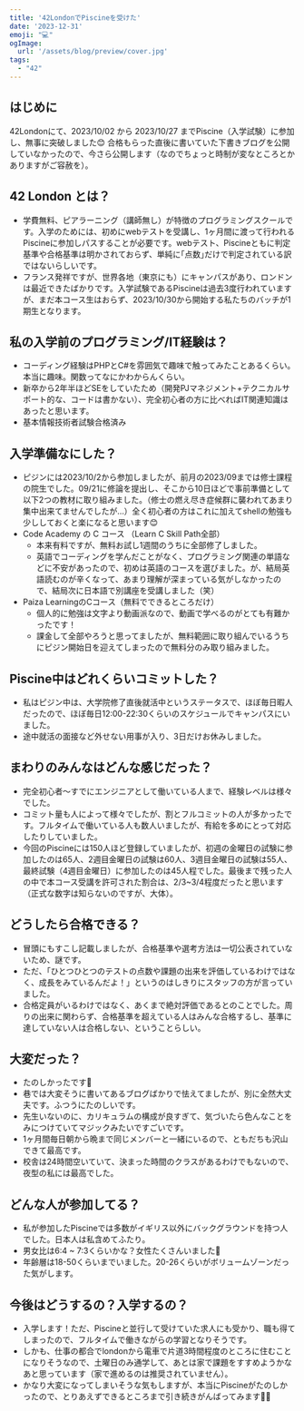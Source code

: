 ```yaml
---
title: '42LondonでPiscineを受けた'
date: '2023-12-31'
emoji: "💻"
ogImage:
  url: '/assets/blog/preview/cover.jpg'
tags:
  - "42"
---
```


## はじめに 

42Londonにて、2023/10/02 から 2023/10/27 までPiscine（入学試験）に参加し、無事に突破しました😊 合格もらった直後に書いていた下書きブログを公開していなかったので、今さら公開します（なのでちょっと時制が変なところとかありますがご容赦を）。

## 42 London とは？

- 学費無料、ピアラーニング（講師無し）が特徴のプログラミングスクールです。入学のためには、初めにwebテストを受講し、1ヶ月間に渡って行われるPiscineに参加しパスすることが必要です。webテスト、Piscineともに判定基準や合格基準は明かされておらず、単純に｢点数｣だけで判定されている訳ではないらしいです。
- フランス発祥ですが、世界各地（東京にも）にキャンパスがあり、ロンドンは最近できたばかりです。入学試験であるPiscineは過去3度行われていますが、まだ本コース生はおらず、2023/10/30から開始する私たちのバッチが1期生となります。

## 私の入学前のプログラミング/IT経験は？

- コーディング経験はPHPとC#を雰囲気で趣味で触ってみたことあるくらい。本当に趣味。関数ってなにかわからんくらい。
- 新卒から2年半ほどSEをしていたため（開発PJマネジメント+テクニカルサポート的な、コードは書かない）、完全初心者の方に比べればIT関連知識はあったと思います。
- 基本情報技術者試験合格済み

## 入学準備なにした？

- ピジンには2023/10/2から参加しましたが、前月の2023/09までは修士課程の院生でした。09/21に修論を提出し、そこから10日ほどで事前準備として以下2つの教材に取り組みました。（修士の燃え尽き症候群に襲われてあまり集中出来てませんでしたが…）全く初心者の方はこれに加えてshellの勉強も少ししておくと楽になると思います😊
- Code Academy の C コース （Learn C Skill Path全部）
    - 本来有料ですが、無料お試し1週間のうちに全部修了しました。
    - 英語でコーディングを学んだことがなく、プログラミング関連の単語などに不安があったので、初めは英語のコースを選びました。が、結局英語読むのが辛くなって、あまり理解が深まっている気がしなかったので、結局次に日本語で別講座を受講しました（笑）
- Paiza LearningのCコース（無料でできるところだけ）
    - 個人的に勉強は文字より動画派なので、動画で学べるのがとても有難かったです！
    - 課金して全部やろうと思ってましたが、無料範囲に取り組んでいるうちにピジン開始日を迎えてしまったので無料分のみ取り組みました。

## Piscine中はどれくらいコミットした？

- 私はピジン中は、大学院修了直後就活中というステータスで、ほぼ毎日暇人だったので、ほぼ毎日12:00-22:30くらいのスケジュールでキャンパスにいました。
- 途中就活の面接など外せない用事が入り、3日だけお休みしました。

## まわりのみんなはどんな感じだった？

- 完全初心者～すでにエンジニアとして働いている人まで、経験レベルは様々でした。
- コミット量も人によって様々でしたが、割とフルコミットの人が多かったです。フルタイムで働いている人も数人いましたが、有給を多めにとって対応したりしていました。
- 今回のPiscineには150人ほど登録していましたが、初週の金曜日の試験に参加したのは65人、2週目金曜日の試験は60人、3週目金曜日の試験は55人、最終試験（4週目金曜日）に参加したのは45人程でした。最後まで残った人の中で本コース受講を許可された割合は、2/3~3/4程度だったと思います（正式な数字は知らないのですが、大体）。

## どうしたら合格できる？

- 冒頭にもすこし記載しましたが、合格基準や選考方法は一切公表されていないため、謎です。
- ただ、「ひとつひとつのテストの点数や課題の出来を評価しているわけではなく、成長をみているんだよ！」というのはしきりにスタッフの方が言っていました。
- 合格定員がいるわけではなく、あくまで絶対評価であるとのことでした。周りの出来に関わらず、合格基準を超えている人はみんな合格するし、基準に達していない人は合格しない、ということらしい。

## 大変だった？

- たのしかったです🥰
- 巷では大変そうに書いてあるブログばかりで怯えてましたが、別に全然大丈夫です。ふつうにたのしいです。
- 先生いないのに、カリキュラムの構成が良すぎて、気づいたら色んなことをみにつけていてマジックみたいですごいです。
- 1ヶ月間毎日朝から晩まで同じメンバーと一緒にいるので、ともだちも沢山できて最高です。
- 校舎は24時間空いていて、決まった時間のクラスがあるわけでもないので、夜型の私には最高でした。

## どんな人が参加してる？

- 私が参加したPiscineでは多数がイギリス以外にバックグラウンドを持つ人でした。日本人は私含めてふたり。
- 男女比は6:4 ~ 7:3くらいかな？女性たくさんいました🥰
- 年齢層は18-50くらいまでいました。20-26くらいがボリュームゾーンだった気がします。

## 今後はどうするの？入学するの？

- 入学します！ただ、Piscineと並行して受けていた求人にも受かり、職も得てしまったので、フルタイムで働きながらの学習となりそうです。
- しかも、仕事の都合でlondonから電車で片道3時間程度のところに住むことになりそうなので、土曜日のみ通学して、あとは家で課題をすすめようかなあと思っています（家で進めるのは推奨されていません）。
- かなり大変になってしまいそうな気もしますが、本当にPiscineがたのしかったので、とりあえずできるところまで引き続きがんばってみます🤟🏻
